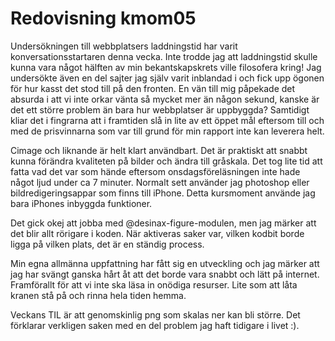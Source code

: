 ---
---
Redovisning kmom05
=========================

Undersökningen till webbplatsers laddningstid har varit konversationsstartaren denna vecka. Inte trodde jag att laddningstid skulle kunna vara något hälften av min bekantskapskrets ville filosofera kring! Jag undersökte även en del sajter jag själv varit inblandad i och fick upp ögonen för hur kasst det stod till på den fronten. En vän till mig påpekade det absurda i att vi inte orkar vänta så mycket mer än någon sekund, kanske är det ett större problem än bara hur webbplatser är uppbyggda? Samtidigt kliar det i fingrarna att i framtiden slå in lite av ett öppet mål eftersom till och med de prisvinnarna som var till grund för min rapport inte kan leverera helt.

Cimage och liknande är helt klart användbart. Det är praktiskt att snabbt kunna förändra kvaliteten på bilder och ändra till gråskala. Det tog lite tid att fatta vad det var som hände eftersom onsdagsföreläsningen inte hade något ljud under ca 7 minuter. Normalt sett använder jag photoshop eller bildredigeringsappar som finns till iPhone. Detta kursmoment använde jag bara iPhones inbyggda funktioner.

Det gick okej att jobba med @desinax-figure-modulen, men jag märker att det blir allt rörigare i koden. När aktiveras saker var, vilken kodbit borde ligga på vilken plats, det är en ständig process.

Min egna allmänna uppfattning har fått sig en utveckling och jag märker att jag har svängt ganska hårt åt att det borde vara snabbt och lätt på internet. Framförallt för att vi inte ska läsa in onödiga resurser. Lite som att låta kranen stå på och rinna hela tiden hemma.

Veckans TIL är att genomskinlig png som skalas ner kan bli större. Det förklarar verkligen saken med en del problem jag haft tidigare i livet :).
